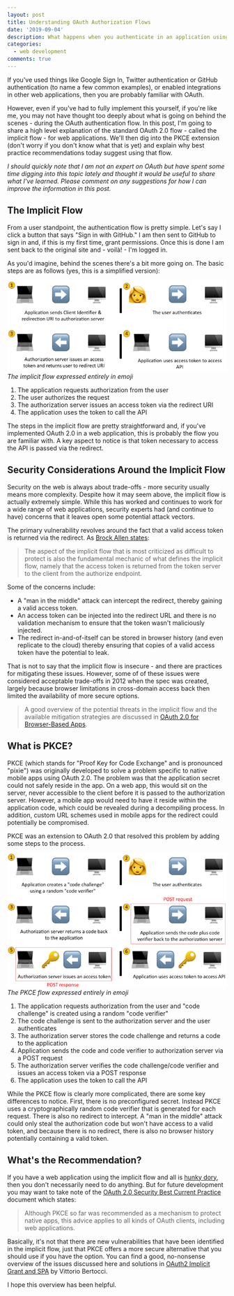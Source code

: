 ```yaml
---
layout: post
title: Understanding OAuth Authorization Flows
date: '2019-09-04'
description: What happens when you authenticate in an application using OAuth 2.0 implicit and PKCE flows.
categories:
  - web development
comments: true
---
```


If you've used things like Google Sign In, Twitter authentication or GitHub authentication (to name a few common examples), or enabled integrations in other web applications, then you are probably familiar with OAuth.

However, even if you've had to fully implement this yourself, if you're like me, you may not have thought too deeply about what is going on behind the scenes - during the OAuth authentication flow. In this post, I'm going to share a high level explanation of the standard OAuth 2.0 flow - called the implicit flow - for web applications. We'll then dig into the PKCE extension (don't worry if you don't know what that is yet) and explain why best practice recommendations today suggest using that flow.

_I should quickly note that I am not an expert on OAuth but have spent some time digging into this topic lately and thought it would be useful to share what I've learned. Please comment on any suggestions for how I can improve the information in this post._

## The Implicit Flow

From a user standpoint, the authentication flow is pretty simple. Let's say I click a button that says "Sign in with GitHub." I am then sent to GitHub to sign in and, if this is my first time, grant permissions. Once this is done I am sent back to the original site and - voilà! - I'm logged in.

As you'd imagine, behind the scenes there's a bit more going on. The basic steps are as follows (yes, this is a simplified version):

![the OAuth 2.0 implicit flow](/images/posts/oauth/sm_implicit_flow.png)<br>
_The implicit flow expressed entirely in emoji_

1. The application requests authorization from the user
1. The user authorizes the request
1. The authorization server issues an access token via the redirect URI
1. The application uses the token to call the API

The steps in the implicit flow are pretty straightforward and, if you've implemented OAuth 2.0 in a web application, this is probably the flow you are familiar with. A key aspect to notice is that token necessary to access the API is passed via the redirect.

## Security Considerations Around the Implicit Flow

Security on the web is always about trade-offs - more security usually means more complexity. Despite how it may seem above, the implicit flow is actually extremely simple. While this has worked and continues to work for a wide range of web applications, security experts had (and continue to have) concerns that it leaves open some potential attack vectors.

The primary vulnerability revolves around the fact that a valid access token is returned via the redirect. As [Brock Allen states](https://brockallen.com/2019/01/03/the-state-of-the-implicit-flow-in-oauth2/):

> The aspect of the implicit flow that is most criticized as difficult to protect is also the fundamental mechanic of what defines the implicit flow, namely that the access token is returned from the token server to the client from the authorize endpoint.

Some of the concerns include:

* A "man in the middle" attack can intercept the redirect, thereby gaining a valid access token.
* An access token can be injected into the redirect URL and there is no validation mechanism to ensure that the token wasn't maliciously injected.
* The redirect in-and-of-itself can be stored in browser history (and even replicate to the cloud) thereby ensuring that copies of a valid access token have the potential to leak.

That is not to say that the implicit flow is insecure - and there are practices for mitigating these issues. However, some of of these issues were considered acceptable trade-offs in 2012 when the spec was created, largely because browser limitations in cross-domain access back then limited the availability of more secure options.

> A good overview of the potential threats in the implicit flow and the available mitigation strategies are discussed in [OAuth 2.0 for Browser-Based Apps](https://tools.ietf.org/html/draft-parecki-oauth-browser-based-apps-02#section-9.8).

## What is PKCE?

PKCE (which stands for "Proof Key for Code Exchange" and is pronounced "pixie") was originally developed to solve a problem specific to native mobile apps using OAuth 2.0. The problem was that the application secret could not safely reside in the app. On a web app, this would sit on the server, never accessible to the client before it is passed to the authorization server. However, a mobile app would need to have it reside within the application code, which could be revealed during a decompiling process. In addition, custom URL schemes used in mobile apps for the redirect could potentially be compromised.

PKCE was an extension to OAuth 2.0 that resolved this problem by adding some steps to the process.

![the OAuth 2.0 PKCE flow](/images/posts/oauth/sm_pkce_flow.png)<br>
_The PKCE flow expressed entirely in emoji_

1. The application requests authorization from the user and "code challenge" is created using a random "code verifier"
1. The code challenge is sent to the authorization server and the user authenticates
1. The authorization server stores the code challenge and returns a code to the application
1. Application sends the code and code verifier to authorization server via a POST request
1. The authorization server verifies the code challenge/code verifier and issues an access token via a POST response
1. The application uses the token to call the API

While the PKCE flow is clearly more complicated, there are some key differences to notice. First, there is no preconfigured secret. Instead PKCE uses a cryptographically random code verifier that is generated for each request. There is also no redirect to intercept. A "man in the middle" attack could only steal the authorization code but won't have access to a valid token, and because there is no redirect, there is also no browser history potentially containing a valid token.


## What's the Recommendation?

If you have a web application using the implicit flow and all is [hunky dory](https://www.vocabulary.com/dictionary/hunky-dory), then you don't necessarily need to do anything. But for future development you may want to take note of the [OAuth 2.0 Security Best Current Practice](https://tools.ietf.org/html/draft-ietf-oauth-security-topics-13#section-3.1.1) document which states:

> Although PKCE so far was recommended as a mechanism to protect native apps, this advice applies to all kinds of OAuth clients, including web applications.

Basically, it's not that there are new vulnerabilities that have been identified in the implicit flow, just that PKCE offers a more secure alternative that you should use if you have the option. You can find a good, no-nonsense overview of the issues discussed here and solutions in [OAuth2 Implicit Grant and SPA](https://auth0.com/blog/oauth2-implicit-grant-and-spa/) by Vittorio Bertocci.

I hope this overview has been helpful.



